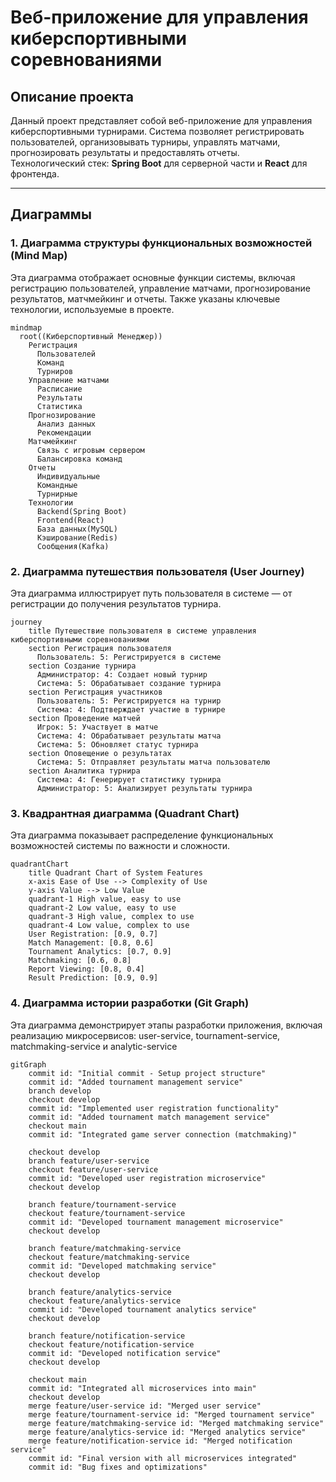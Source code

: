 # Веб-приложение для управления киберспортивными соревнованиями

## Описание проекта
Данный проект представляет собой веб-приложение для управления киберспортивными турнирами. Система позволяет регистрировать пользователей, организовывать турниры, управлять матчами, прогнозировать результаты и предоставлять отчеты.  
Технологический стек: **Spring Boot** для серверной части и **React** для фронтенда.

---

## Диаграммы

### 1. Диаграмма структуры функциональных возможностей (Mind Map)

Эта диаграмма отображает основные функции системы, включая регистрацию пользователей, управление матчами, прогнозирование результатов, матчмейкинг и отчеты. Также указаны ключевые технологии, используемые в проекте.

```mermaid
mindmap
  root((Киберспортивный Менеджер))
    Регистрация
      Пользователей
      Команд
      Турниров
    Управление матчами
      Расписание
      Результаты
      Статистика
    Прогнозирование
      Анализ данных
      Рекомендации
    Матчмейкинг
      Связь с игровым сервером
      Балансировка команд
    Отчеты
      Индивидуальные
      Командные
      Турнирные
    Технологии
      Backend(Spring Boot)
      Frontend(React)
      База данных(MySQL)
      Кэширование(Redis)
      Сообщения(Kafka)
```

### 2. Диаграмма путешествия пользователя (User Journey)

Эта диаграмма иллюстрирует путь пользователя в системе — от регистрации до получения результатов турнира.

```mermaid
journey
    title Путешествие пользователя в системе управления киберспортивными соревнованиями
    section Регистрация пользователя
      Пользователь: 5: Регистрируется в системе
    section Создание турнира
      Администратор: 4: Создает новый турнир
      Система: 5: Обрабатывает создание турнира
    section Регистрация участников
      Пользователь: 5: Регистрируется на турнир
      Система: 4: Подтверждает участие в турнире
    section Проведение матчей
      Игрок: 5: Участвует в матче
      Система: 4: Обрабатывает результаты матча
      Система: 5: Обновляет статус турнира
    section Оповещение о результатах
      Система: 5: Отправляет результаты матча пользователю
    section Аналитика турнира
      Система: 4: Генерирует статистику турнира
      Администратор: 5: Анализирует результаты турнира
```

### 3. Квадрантная диаграмма (Quadrant Chart)

Эта диаграмма показывает распределение функциональных возможностей системы по важности и сложности.

```mermaid
quadrantChart
    title Quadrant Chart of System Features
    x-axis Ease of Use --> Complexity of Use
    y-axis Value --> Low Value
    quadrant-1 High value, easy to use
    quadrant-2 Low value, easy to use
    quadrant-3 High value, complex to use
    quadrant-4 Low value, complex to use
    User Registration: [0.9, 0.7]
    Match Management: [0.8, 0.6]
    Tournament Analytics: [0.7, 0.9]
    Matchmaking: [0.6, 0.8]
    Report Viewing: [0.8, 0.4]
    Result Prediction: [0.9, 0.9]
```

### 4. Диаграмма истории разработки (Git Graph)

Эта диаграмма демонстрирует этапы разработки приложения, включая реализацию микросервисов: user-service, tournament-service, matchmaking-service и analytic-service


```mermaid
gitGraph
    commit id: "Initial commit - Setup project structure"
    commit id: "Added tournament management service"
    branch develop
    checkout develop
    commit id: "Implemented user registration functionality"
    commit id: "Added tournament match management service"
    checkout main
    commit id: "Integrated game server connection (matchmaking)"
    
    checkout develop
    branch feature/user-service
    checkout feature/user-service
    commit id: "Developed user registration microservice"
    checkout develop

    branch feature/tournament-service
    checkout feature/tournament-service
    commit id: "Developed tournament management microservice"
    checkout develop

    branch feature/matchmaking-service
    checkout feature/matchmaking-service
    commit id: "Developed matchmaking service"
    checkout develop

    branch feature/analytics-service
    checkout feature/analytics-service
    commit id: "Developed tournament analytics service"
    checkout develop

    branch feature/notification-service
    checkout feature/notification-service
    commit id: "Developed notification service"
    checkout develop

    checkout main
    commit id: "Integrated all microservices into main"
    checkout develop
    merge feature/user-service id: "Merged user service"
    merge feature/tournament-service id: "Merged tournament service"
    merge feature/matchmaking-service id: "Merged matchmaking service"
    merge feature/analytics-service id: "Merged analytics service"
    merge feature/notification-service id: "Merged notification service"
    commit id: "Final version with all microservices integrated"
    commit id: "Bug fixes and optimizations"

